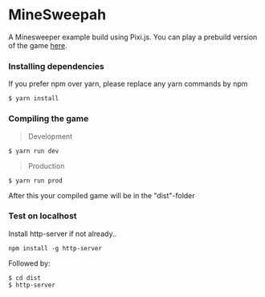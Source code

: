 # MineSweepah
A Minesweeper example build using Pixi.js. You can play a prebuild version of the game [here](http://luigivanderpal.com/minesweepah/).


### Installing dependencies
If you prefer npm over yarn, please replace any yarn commands by npm
```
$ yarn install
```


### Compiling the game
> Development
```
$ yarn run dev
```

> Production
```
$ yarn run prod
```

After this your compiled game will be in the "dist"-folder


### Test on localhost
Install http-server if not already..
```
npm install -g http-server
```
Followed by:
```
$ cd dist
$ http-server
```
